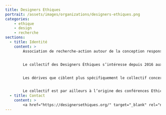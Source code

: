 ```yaml
---
title: Designers Ethiques
portrait: /assets/images/organizations/designers-ethiques.png
categories:
    - ethique
    - design
    - recherche
sections:
  - title: Identité
    content: >
        Association de recherche-action autour de la conception responsable et durable


        Le collectif des Designers Éthiques s’intéresse depuis 2016 aux enjeux de la conception numérique. Plus particulièrement, le collectif traite la manière dont les systèmes numériques peuvent amener à des dérives dans la relation aux usagers (externes ou internes) d’un service numérique.


        Les dérives que ciblent plus spécifiquement le collectif concernent celles sur lesquelles le concepteur, le designer a la main : exploitation de biais cognitifs, captation des données, concrétisation d’un modèle économique reposant sur de la prédation. Quand d’autres – comme la Quadrature du Net – cherchent utilement à influencer les pouvoirs publics et à sensibiliser les citoyens, les Designers Éthiques fournissent des clés – aussi bien intellectuelles que méthodologiques – aux concepteurs pour leur permettre de faire évoluer leur pratique et faire évoluer les services et produits numériques de l’intérieur.


        Le collectif est par ailleurs à l’origine des conférences Ethics by design dont la dernière édition s’est tenue en octobre 2018 à Paris. Ces conférences ont pour objectif de rassembler les communautés de professionnels du design, du numérique, les chercheurs et experts pour faire évoluer les pratiques et imaginer les services responsables et durables de demain.
  - title: Contact
    content: >
        <a href="https://designersethiques.org/" target="_blank" rel="noreferrer">Site</a>
---
```

